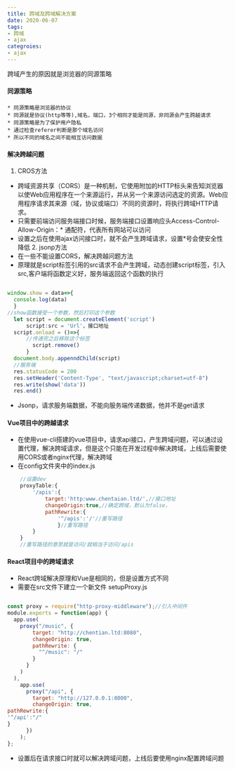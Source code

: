```yaml
---
title: 跨域及跨域解决方案
date: 2020-06-07
tags:
- 跨域
- ajax
categroies:
- ajax
---
```

跨域产生的原因就是浏览器的同源策略

#### 同源策略

    * 同源策略是浏览器的协议
    * 同源就是协议(http等等),域名，端口，3个相同才能是同源，非同源会产生跨越请求
    * 同源策略是为了保护用户隐私
    * 通过检查referer判断是那个域名访问
    * 所以不同的域名之间不能相互访问数据

#### 解决跨越问题

  1. CROS方法

* 跨域资源共享（CORS）是一种机制，它使用附加的HTTP标头来告知浏览器以使Web应用程序在一个来源运行，并从另一个来源访问选定的资源。Web应用程序请求其来源（域，协议或端口）不同的资源时，将执行跨域HTTP请求。
* 只需要前端访问服务端接口时候，服务端接口设置响应头Access-Control-Allow-Origin：* 通配符，代表所有网站可以访问
* 设置之后在使用ajax访问接口时，就不会产生跨域请求，设置*号会使安全性降低
  2. jsonp方法
* 在一些不能设置CORS，解决跨越问题方法
* 原理就是script标签引用的src请求不会产生跨域，动态创建script标签，引入src,客户端将函数定义好，服务端返回这个函数的执行

```javascript

window.show = data=>{
  console.log(data)
  }
//show函数接受一个参数，然后打印这个参数
  let script = document.createElement('script')
      script:src = 'Url'，接口地址
  script.onload = ()=>{
      //传递完之后移除这个标签
        script.remove()
      }
  document.body.appenndChild(script)
  //服务端
  res.statusCode = 200
  res.setHeader('Content-Type', "text/javascript;charset=utf-8")
  res.write(show('data'))
  res.end()
 ```

* Jsonp，请求服务端数据，不能向服务端传递数据，他并不是get请求

#### Vue项目中的跨越请求

* 在使用vue-cli搭建的vue项目中，请求api接口，产生跨域问题，可以通过设置代理，解决跨域请求，但是这个只能在开发过程中解决跨域，上线后需要使用CORS或者nginx代理，解决跨域
* 在config文件夹中的index.js

```javascript
    //设置dev
    proxyTable:{
        '/apis':{
            target:'http:www.chentaian.ltd/',//接口地址
            changeOrigin:true,//确定跨域，默认为false，
            pathRewrite:{
                '^/apis':'/'//重写路径
                }//重写路径
        }
    }
    //重写路径的意思就是访问/就相当于访问/apis
   ```

#### React项目中的跨域请求

* React跨域解决原理和Vue是相同的，但是设置方式不同
* 需要在src文件下建立一个新文件 setupProxy.js

```javascript

const proxy = require("http-proxy-middleware");//引入中间件
module.exports = function(app) {
  app.use(
    proxy("/music", {
        target: "http://chentian.ltd:8080",
        changeOrigin: true,
        pathRewrite: {
          "^/music": "/"
        }
      }
    )
  ),
    app.use(
      proxy("/api", {
        target: "http://127.0.0.1:8000",
        changeOrigin: true,
pathRewrite:{
'^/api':"/"
}
      })
    );
};
```

* 设置后在请求接口时就可以解决跨域问题，上线后要使用nginx配置跨域问题